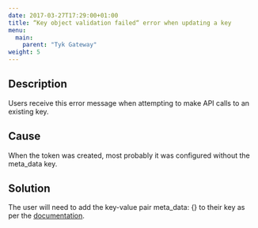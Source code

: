 ```yaml
---
date: 2017-03-27T17:29:00+01:00
title: “Key object validation failed“ error when updating a key
menu:
  main:
    parent: "Tyk Gateway"
weight: 5 
---
```


## Description
Users receive this error message when attempting to make API calls to an existing key.

## Cause
When the token was created, most probably it was configured without the meta_data key.

## Solution
The user will need to add the key-value pair meta_data: {} to their key as per the [documentation][1].

[1]: /tyk-rest-api/token-management/
